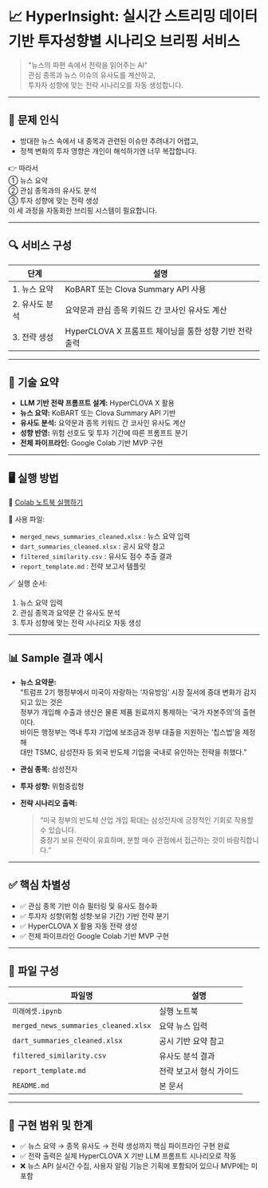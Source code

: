 # 📈 HyperInsight: 실시간 스트리밍 데이터 기반 투자성향별 시나리오 브리핑 서비스

> "뉴스의 파편 속에서 전략을 읽어주는 AI"  
> 관심 종목과 뉴스 이슈의 유사도를 계산하고,  
> 투자자 성향에 맞는 전략 시나리오를 자동 생성합니다.

---

## 🚨 문제 인식

- 방대한 뉴스 속에서 내 종목과 관련된 이슈만 추려내기 어렵고,  
- 정책 변화의 투자 영향은 개인이 해석하기엔 너무 복잡합니다.

👉 따라서  
① 뉴스 요약  
② 관심 종목과의 유사도 분석  
③ 투자 성향에 맞는 전략 생성  
이 세 과정을 자동화한 브리핑 시스템이 필요합니다.

---

## 🔍 서비스 구성

| 단계 | 설명 |
|------|------|
| 1. 뉴스 요약 | KoBART 또는 Clova Summary API 사용 |
| 2. 유사도 분석 | 요약문과 관심 종목 키워드 간 코사인 유사도 계산 |
| 3. 전략 생성 | HyperCLOVA X 프롬프트 체이닝을 통한 성향 기반 전략 출력 |

---

## 🧠 기술 요약

- **LLM 기반 전략 프롬프트 설계:** HyperCLOVA X 활용  
- **뉴스 요약:** KoBART 또는 Clova Summary API 기반  
- **유사도 분석:** 요약문과 종목 키워드 간 코사인 유사도 계산  
- **성향 반영:** 위험 선호도 및 투자 기간에 따른 프롬프트 분기  
- **전체 파이프라인:** Google Colab 기반 MVP 구현

---

## 🖥️ 실행 방법

🔗 [Colab 노트북 실행하기](https://colab.research.google.com/github/hojiahn/miraeasset-2025/blob/main/%EB%AF%B8%EB%9E%98%EC%97%90%EC%85%8B.ipynb)

📂 사용 파일:
- `merged_news_summaries_cleaned.xlsx` : 뉴스 요약 입력
- `dart_summaries_cleaned.xlsx` : 공시 요약 참고
- `filtered_similarity.csv` : 유사도 점수 추출 결과
- `report_template.md` : 전략 보고서 템플릿

🪄 실행 순서:
1. 뉴스 요약 입력
2. 관심 종목과 요약문 간 유사도 분석
3. 투자 성향에 맞는 전략 시나리오 자동 생성

---

## 📊 Sample 결과 예시

- **뉴스 요약문:**  
  “트럼프 2기 행정부에서 미국이 자랑하는 ‘자유방임’ 시장 질서에 중대 변화가 감지되고 있는 것은  
  정부가 개입해 수출과 생산은 물론 제품 원료까지 통제하는 ‘국가 자본주의’의 출현이다.  
  바이든 행정부는 역내 투자 기업에 보조금과 정부 대출을 지원하는 ‘칩스법’을 제정해  
  대만 TSMC, 삼성전자 등 외국 반도체 기업을 국내로 유인하는 전략을 취했다.”

- **관심 종목:** 삼성전자  
- **투자 성향:** 위험중립형  

- **전략 시나리오 출력:**  
  > “미국 정부의 반도체 산업 개입 확대는 삼성전자에 긍정적인 기회로 작용할 수 있습니다.  
  > 중장기 보유 전략이 유효하며, 분할 매수 관점에서 접근하는 것이 바람직합니다.”

---

## ✅ 핵심 차별성

- ✅ 관심 종목 기반 이슈 필터링 및 유사도 점수화
- ✅ 투자자 성향(위험 성향·보유 기간) 기반 전략 분기
- ✅ HyperCLOVA X 활용 자동 전략 생성
- ✅ 전체 파이프라인 Google Colab 기반 MVP 구현

---

## 📁 파일 구성

| 파일명 | 설명 |
|--------|------|
| `미래에셋.ipynb` | 실행 노트북 |
| `merged_news_summaries_cleaned.xlsx` | 요약 뉴스 입력 |
| `dart_summaries_cleaned.xlsx` | 공시 기반 요약 참고 |
| `filtered_similarity.csv` | 유사도 분석 결과 |
| `report_template.md` | 전략 보고서 형식 가이드 |
| `README.md` | 본 문서 |

---

## 🏁 구현 범위 및 한계

- ✅ 뉴스 요약 → 종목 유사도 → 전략 생성까지 핵심 파이프라인 구현 완료
- ✅ 전략 출력은 실제 HyperCLOVA X 기반 LLM 프롬프트 시나리오로 작동
- ❌ 뉴스 API 실시간 수집, 사용자 알림 기능은 기획에 포함되어 있으나 MVP에는 미포함
